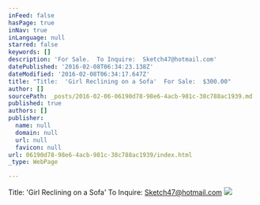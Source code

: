 ```yaml
---
inFeed: false
hasPage: true
inNav: true
inLanguage: null
starred: false
keywords: []
description: 'For Sale.  To Inquire:  Sketch47@hotmail.com'
datePublished: '2016-02-08T06:34:23.138Z'
dateModified: '2016-02-08T06:34:17.647Z'
title: "Title:  'Girl Reclining on a Sofa'  For Sale:  $300.00"
author: []
sourcePath: _posts/2016-02-06-06190d78-98e6-4acb-981c-38c788ac1939.md
published: true
authors: []
publisher:
  name: null
  domain: null
  url: null
  favicon: null
url: 06190d78-98e6-4acb-981c-38c788ac1939/index.html
_type: WebPage

---
```

Title:  'Girl Reclining on a Sofa'  To Inquire:  Sketch47@hotmail.com
![](https://s3-us-west-2.amazonaws.com/the-grid-img/p/dc4648295cc0224d8aff1e0982c9dabbce70649f.jpg)